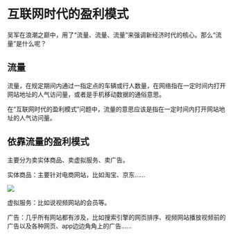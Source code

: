 # 互联网时代的盈利模式

吴军在浪潮之巅中，用了“流量、流量、流量”来强调新经济时代的核心。那么“流量”是什么呢？

## 流量

流量，在规定期间内通过一指定点的车辆或行人数量，在网络指在一定时间内打开网站地址的人气访问量，或者是手机移动数据的通俗意思。

在“互联网时代的盈利模式”问题中，流量的意思应该是指在一定时间内打开网站地址的人气访问量。

## 依靠流量的盈利模式

主要分为卖实体商品、卖虚拟服务、卖广告。

实体商品：主要针对电商网站，比如淘宝、京东……

![](http://pp.myapp.com/ma_icon/0/icon_5080_1522309493/256)

虚拟服务：比如说视频网站的会员等。

广告：几乎所有网站都有涉及，比如搜索引擎的网页排序、视频网站播放视频前的广告以及各种网页、app边边角角上的广告……